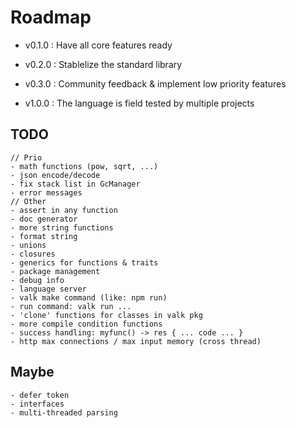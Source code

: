 
# Roadmap

- v0.1.0 : Have all core features ready

- v0.2.0 : Stablelize the standard library

- v0.3.0 : Community feedback & implement low priority features

- v1.0.0 : The language is field tested by multiple projects

## TODO

```
// Prio
- math functions (pow, sqrt, ...)
- json encode/decode
- fix stack list in GcManager
- error messages
// Other
- assert in any function
- doc generator
- more string functions
- format string
- unions
- closures
- generics for functions & traits
- package management
- debug info
- language server
- valk make command (like: npm run)
- run command: valk run ...
- 'clone' functions for classes in valk pkg
- more compile condition functions
- success handling: myfunc() -> res { ... code ... }
- http max connections / max input memory (cross thread)
```

## Maybe

```
- defer token
- interfaces
- multi-threaded parsing
```